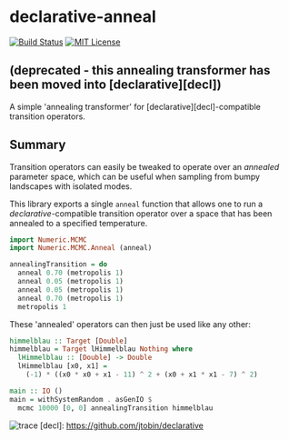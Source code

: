 # declarative-anneal

[![Build Status](https://secure.travis-ci.org/jtobin/declarative-anneal.png)](http://travis-ci.org/jtobin/declarative-anneal)
[![MIT License](https://img.shields.io/badge/license-MIT-blue.svg)](https://github.com/jtobin/declarative-anneal/blob/master/LICENSE)

## (deprecated - this annealing transformer has been moved into [declarative][decl])

A simple 'annealing transformer' for [declarative][decl]-compatible transition
operators.

## Summary

Transition operators can easily be tweaked to operate over an *annealed*
parameter space, which can be useful when sampling from bumpy landscapes with
isolated modes.

This library exports a single `anneal` function that allows one to run a
*declarative*-compatible transition operator over a space that has been
annealed to a specified temperature.

``` haskell
import Numeric.MCMC
import Numeric.MCMC.Anneal (anneal)

annealingTransition = do
  anneal 0.70 (metropolis 1)
  anneal 0.05 (metropolis 1)
  anneal 0.05 (metropolis 1)
  anneal 0.70 (metropolis 1)
  metropolis 1
```

These 'annealed' operators can then just be used like any other:

``` haskell
himmelblau :: Target [Double]
himmelblau = Target lHimmelblau Nothing where
  lHimmelblau :: [Double] -> Double
  lHimmelblau [x0, x1] =
    (-1) * ((x0 * x0 + x1 - 11) ^ 2 + (x0 + x1 * x1 - 7) ^ 2)

main :: IO ()
main = withSystemRandom . asGenIO $
  mcmc 10000 [0, 0] annealingTransition himmelblau
```

![trace](https://dl.dropboxusercontent.com/spa/u0s6617yxinm2ca/r0kwdm-z.png)
[decl]: https://github.com/jtobin/declarative
